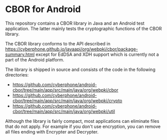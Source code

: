 # CBOR for Android
This repository contains a CBOR library in Java and an Android test application.
The latter mainly tests the cryptographic functions of the CBOR library.

The CBOR library conforms to the API described in https://cyberphone.github.io/javaapi/org/webpki/cbor/package-summary.html 
except for EdDSA and XDH support which is currently not a part of the Android platform.

The library is shipped in source and consists of the code in the following directories:
- https://github.com/cyberphone/android-cbor/tree/main/app/src/main/java/org/webpki/cbor
- https://github.com/cyberphone/android-cbor/tree/main/app/src/main/java/org/webpki/crypto
- https://github.com/cyberphone/android-cbor/tree/main/app/src/main/java/org/webpki/util

Although the library is fairly compact, most applications can eliminate files that do not apply.
For example if you don't use encryption, you can remove all files ending with Encrypter and Decrypter.
 
